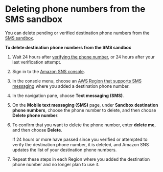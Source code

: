 # Deleting phone numbers from the SMS sandbox<a name="sns-sms-sandbox-deleting-phone-numbers"></a>

You can delete pending or verified destination phone numbers from the [SMS sandbox](sns-sms-sandbox.md)\.

**To delete destination phone numbers from the SMS sandbox**

1. Wait 24 hours after [verifying the phone number](sns-sms-sandbox-verifying-phone-numbers.md), or 24 hours after your last verification attempt\.

1. Sign in to the [Amazon SNS console](https://console.aws.amazon.com/sns/home)\.

1. In the console menu, choose an [AWS Region that supports SMS messaging](sns-supported-regions-countries.md) where you added a destination phone number\.

1. In the navigation pane, choose **Text messaging \(SMS\)**\.

1. On the **Mobile text messaging \(SMS\)** page, under **Sandbox destination phone numbers**, choose the phone number to delete, and then choose **Delete phone number**\.

1. To confirm that you want to delete the phone number, enter **delete me**, and then choose **Delete**\.

   If 24 hours or more have passed since you verified or attempted to verify the destination phone number, it is deleted, and Amazon SNS updates the list of your destination phone numbers\.

1. Repeat these steps in each Region where you added the destination phone number and no longer plan to use it\.